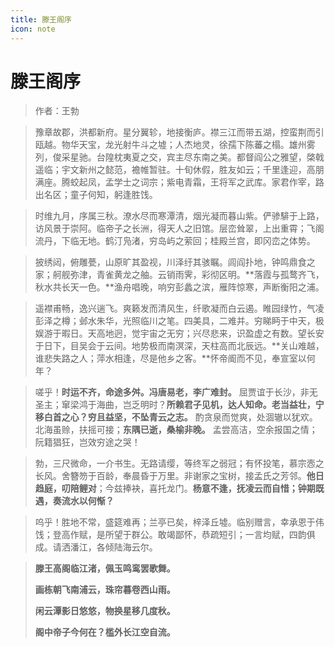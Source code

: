 ```yaml
---
title: 滕王阁序
icon: note
---
```


# 滕王阁序

> 作者：王勃

> 豫章故郡，洪都新府。星分翼轸，地接衡庐。襟三江而带五湖，控蛮荆而引瓯越。物华天宝，龙光射牛斗之墟；人杰地灵，徐孺下陈蕃之榻。雄州雾列，俊采星驰。台隍枕夷夏之交，宾主尽东南之美。都督阎公之雅望，棨戟遥临；宇文新州之懿范，襜帷暂驻。十旬休假，胜友如云；千里逢迎，高朋满座。腾蛟起凤，孟学士之词宗；紫电青霜，王将军之武库。家君作宰，路出名区；童子何知，躬逢胜饯。

> 时维九月，序属三秋。潦水尽而寒潭清，烟光凝而暮山紫。俨骖騑于上路，访风景于崇阿。临帝子之长洲，得天人之旧馆。层峦耸翠，上出重霄；飞阁流丹，下临无地。鹤汀凫渚，穷岛屿之萦回；桂殿兰宫，即冈峦之体势。

> 披绣闼，俯雕甍，山原旷其盈视，川泽纡其骇瞩。闾阎扑地，钟鸣鼎食之家；舸舰弥津，青雀黄龙之舳。云销雨霁，彩彻区明。**落霞与孤鹜齐飞，秋水共长天一色。**渔舟唱晚，响穷彭蠡之滨，雁阵惊寒，声断衡阳之浦。

> 遥襟甫畅，逸兴遄飞。爽籁发而清风生，纤歌凝而白云遏。睢园绿竹，气凌彭泽之樽；邺水朱华，光照临川之笔。四美具，二难并。穷睇眄于中天，极娱游于暇日。天高地迥，觉宇宙之无穷；兴尽悲来，识盈虚之有数。望长安于日下，目吴会于云间。地势极而南溟深，天柱高而北辰远。**关山难越，谁悲失路之人；萍水相逢，尽是他乡之客。**怀帝阍而不见，奉宣室以何年？

> 嗟乎！**时运不齐，命途多舛。冯唐易老，李广难封。** 屈贾谊于长沙，非无圣主；窜梁鸿于海曲，岂乏明时？**所赖君子见机，达人知命。老当益壮，宁移白首之心？穷且益坚，不坠青云之志。** 酌贪泉而觉爽，处涸辙以犹欢。北海虽赊，扶摇可接；**东隅已逝，桑榆非晚。** 孟尝高洁，空余报国之情；阮籍猖狂，岂效穷途之哭！

> 勃，三尺微命，一介书生。无路请缨，等终军之弱冠；有怀投笔，慕宗悫之长风。舍簪笏于百龄，奉晨昏于万里。非谢家之宝树，接孟氏之芳邻。**他日趋庭，叨陪鲤对**；今兹捧袂，喜托龙门。**杨意不逢，抚凌云而自惜；钟期既遇，奏流水以何惭？**

> 呜乎！胜地不常，盛筵难再；兰亭已矣，梓泽丘墟。临别赠言，幸承恩于伟饯；登高作赋，是所望于群公。敢竭鄙怀，恭疏短引；一言均赋，四韵俱成。请洒潘江，各倾陆海云尔。

> **滕王高阁临江渚，佩玉鸣鸾罢歌舞。** 
>
> **画栋朝飞南浦云，珠帘暮卷西山雨。**
>
> **闲云潭影日悠悠，物换星移几度秋。**
>
> **阁中帝子今何在？槛外长江空自流。**
